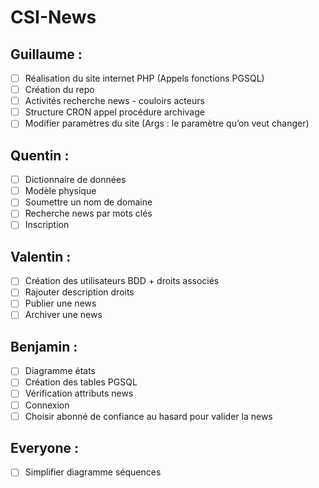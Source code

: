 # CSI-News

## Guillaume :
- [ ] Réalisation du site internet PHP (Appels fonctions PGSQL)
- [ ] Création du repo
- [ ] Activités recherche news - couloirs acteurs
- [ ] Structure
CRON appel procédure archivage
- [ ] Modifier paramètres du site (Args : le paramètre qu’on veut changer)
## Quentin :
- [ ] Dictionnaire de données
- [ ] Modèle physique
- [ ] Soumettre un nom de domaine
- [ ] Recherche news par mots clés
- [ ] Inscription
## Valentin : 
- [ ] Création des utilisateurs BDD + droits associés
- [ ] Rajouter description droits
- [ ] Publier une news
- [ ] Archiver une news
## Benjamin : 
- [ ] Diagramme états
- [ ] Création des tables PGSQL
- [ ] Vérification attributs news 
- [ ] Connexion	
- [ ] Choisir abonné de confiance au hasard pour valider la news

## Everyone :
- [ ] Simplifier diagramme séquences

